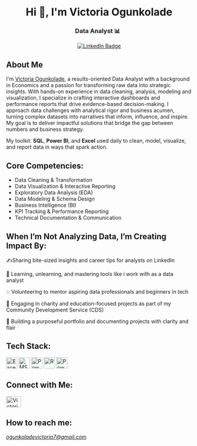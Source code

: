 <h1 align="center">Hi 👋, I'm Victoria Ogunkolade</h1>
<div align="center">
<h3>Data Analyst 📊 &nbsp;
</div>

<p align="center">
  <a href="https://www.linkedin.com/in/victoriaogunkolade">
    <img src="https://img.shields.io/badge/LinkedIn-0077B5?style=for-the-badge&logo=linkedin&logoColor=white" alt="LinkedIn Badge"/>
  </a>
</p>

## About Me

I'm [Victoria Ogunkolade](https://www.linkedin.com/in/victoriaogunkolade), a results-oriented Data Analyst with a background in Economics and a passion for transforming raw data into strategic insights. With hands-on experience in data cleaning, analysis, modeling and visualization, I specialize in crafting interactive dashboards and performance reports that drive evidence-based decision-making. I approach data challenges with analytical rigor and business acumen, turning complex datasets into narratives that inform, influence, and inspire. My goal is to deliver impactful solutions that bridge the gap between numbers and business strategy.



My toolkit: **SQL**, **Power BI**, and **Excel** used daily to clean, model, visualize, and report data in ways that spark action.

## Core Competencies:
- Data Cleaning & Transformation  
- Data Visualization & Interactive Reporting 
- Exploratory Data Analysis (EDA)   
- Data Modeling & Schema Design 
- Business Intelligence (BI)
- KPI Tracking & Performance Reporting 
- Technical Documentation & Communication

## When I’m Not Analyzing Data, I’m Creating Impact By:
✍️Sharing bite-sized insights and career tips for analysts on LinkedIn 

🔁 Learning, unlearning, and mastering tools like i work with as a data analyst

💡  Volunteering to mentor aspiring data professionals and beginners in tech

💜 Engaging in charity and education-focused projects as part of my Community Development Service (CDS)

📁 Building a purposeful portfolio and documenting projects with clarity and flair

## Tech Stack:
<p align="left"> 
  <img src="https://img.shields.io/badge/Excel-217346?style=flat&logo=microsoft-excel&logoColor=white" alt="Excel" height="30"/>
  <img src="https://img.shields.io/badge/MS%20SQL%20Server-CC2927?style=flat&logo=microsoft-sql-server&logoColor=white" alt="MS SQL Server" height="30"/>
  <img src="https://img.shields.io/badge/Power%20BI-F2C811?style=flat&logo=powerbi&logoColor=black" alt="Power BI" height="30"/>
  <img src="https://img.shields.io/badge/R-276DC3?style=flat&logo=r&logoColor=white" alt="R" height="30"/>
  <img src="https://img.shields.io/badge/Power%20Query-008272?style=flat&logo=microsoft&logoColor=white" alt="Power Query" height="30"/>
</p>

## Connect with Me:
<p align="left">
  <a href="https://www.linkedin.com/in/victoriaogunkolade" target="_blank">
    <img align="center" src="https://raw.githubusercontent.com/rahuldkjain/github-profile-readme-generator/master/src/images/icons/Social/linked-in-alt.svg" alt=" Victoria Ogunkolade | LinkedIn" height="30" width="40" />
  </a>
</p>

## How to reach me:
*ogunkoladevictoria7@gmail.com*
